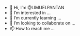 - 👋 Hi, I’m @LIMUELPANTAN
- 👀 I’m interested in ...
- 🌱 I’m currently learning ...
- 💞️ I’m looking to collaborate on ...
- 📫 How to reach me ...

<!---
LIMUELPANTAN/LIMUELPANTAN is a ✨ special ✨ repository because its `README.md` (this file) appears on your GitHub profile.
You can click the Preview link to take a look at your changes.
--->
